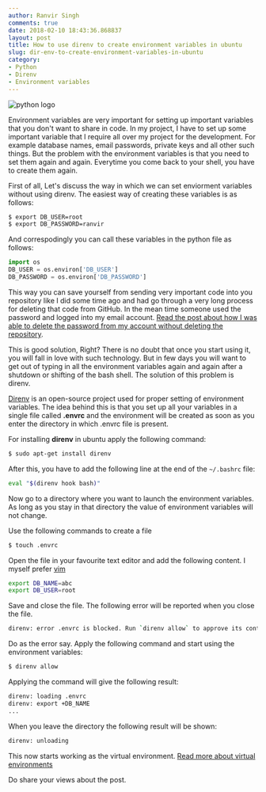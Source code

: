 ```yaml
---
author: Ranvir Singh
comments: true
date: 2018-02-10 18:43:36.868837
layout: post
title: How to use direnv to create environment variables in ubuntu
slug: dir-env-to-create-environment-variables-in-ubuntu
category:
- Python
- Direnv
- Environment variables
---
```

![python logo](http://dashh.in/wp-content/uploads/2017/03/the-python-programming-language-explained.gif "Python Logo")

Environment variables are very important for setting up important variables that you don't want to share in code. In my project, I have to set up some important variable that I require all over my project for the development. For example database names, email passwords, private keys and all other such things. But the problem with the environment variables is that you need to set them again and again. Everytime you come back to your shell, you have to create them again.

First of all, Let's discuss the way in which we can set enviorment variables without using direnv. The easiest way of creating these variables is as follows:

```bash
$ export DB_USER=root
$ export DB_PASSWORD=ranvir
```

And correspodingly you can call these variables in the python file as follows:

```python
import os
DB_USER = os.environ['DB_USER']
DB_PASSWORD = os.environ['DB_PASSWORD']
```

This way you can save yourself from sending very important code into you repository like I did some time ago and had go through a very long process for deleting that code from GitHub. In the mean time someone used the password and logged into my email account. [Read the post about how I was able to delete the password from my account without deleting the repository](http://singh1114.github.io/blog/how-to-remove-extra-sensitive-information-from-git-commits/).

This is good solution, Right? There is no doubt that once you start using it, you will fall in love with such technology. But in few days you will want to get out of typing in all the environment variables again and again after a shutdown or shifting of the bash shell. The solution of this problem is direnv.

[Direnv](https://github.com/direnv/direnv) is an open-source project used for proper setting of environment variables. The idea behind this is that you set up all your variables in a single file called **.envrc** and the environment will be created as soon as you enter the directory in which .envrc file is present.

For installing **direnv** in ubuntu apply the following command:

```bash
$ sudo apt-get install direnv
```

After this, you have to add the following line at the end of the `~/.bashrc` file:

```bash
eval "$(direnv hook bash)"
```

Now go to a directory where you want to launch the environment variables. As long as you stay in that directory the value of environment variables will not change. 

Use the following commands to create a file

```bash
$ touch .envrc 
```

Open the file in your favourite text editor and add the following content. I myself prefer [vim](http://singh1114.github.io/blog/vim-the-best-text-editor/)

```bash
export DB_NAME=abc                                                          
export DB_USER=root
```

Save and close the file. The following error will be reported when you close the file.

```bash
direnv: error .envrc is blocked. Run `direnv allow` to approve its content
```

Do as the error say. Apply the following command and start using the environment variables:

```bash
$ direnv allow
```

Applying the command will give the following result:

```bash
direnv: loading .envrc
direnv: export +DB_NAME
...
```

When you leave the directory the following result will be shown:

```bash
direnv: unloading
```

This now starts working as the virtual environment. [Read more about virtual environments](http://singh1114.github.io/how-to-install-django-using-virtual-environment/)

Do share your views about the post.

